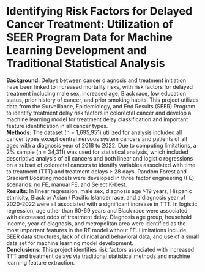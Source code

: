 # Identifying Risk Factors for Delayed Cancer Treatment: Utilization of SEER Program Data for Machine Learning Development and Traditional Statistical Analysis


**Background:** Delays between cancer diagnosis and treatment initiation have been linked to increased mortality risks, with risk factors for delayed treatment including male sex, increased age, Black race, low education status, prior history of cancer, and prior smoking habits. This project utilizes data from the Surveillance, Epidemiology, and End Results (SEER) Program to identify treatment delay risk factors in colorectal cancer and develop a machine learning model for treatment delay classification and important feature identification in all cancer types. \
**Methods:** The dataset (n = 1,695,951) utilized for analysis included all cancer types except central nervous system cancers and patients of all ages with a diagnosis year of 2018 to 2022. Due to computing limitations, a 2% sample (n = 34,311) was used for statistical analysis, which included descriptive analysis of all cancers and both linear and logistic regressions on a subset of colorectal cancers to identify variables associated with time to treatment (TTT) and treatment delays ≥ 28 days. Random Forest and Gradient Boosting models were developed in three factor engineering (FE) scenarios: no FE, manual FE, and Select K-best. \
**Results:** In linear regression, male sex, diagnosis age >19 years, Hispanic ethnicity, Black or Asian / Pacific Islander race, and a diagnosis year of 2020-2022 were all associated with a significant increase in TTT. In logistic regression, age other than 60-69 years and Black race were associated with decreased odds of treatment delay. Diagnosis age group, household income, year of diagnosis, and metropolitan area were identified as the most important features in the RF model without FE. Limitations include SEER data structures, lack of clinical and behavioral data, and use of a small data set for machine learning model development. \
**Conclusions:** This project identifies risk factors associated with increased TTT and treatment delays via traditional statistical methods and machine learning feature extraction.
